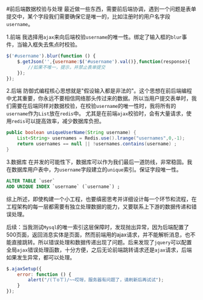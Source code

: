 #前后端数据校验与处理
最近做一些东西，需要前后端协调，遇到一个问题是表单提交中，某个字段我们需要确保它是唯一的，比如注册时的用户名字段`username`。

1.前端
我选择用`ajax`来向后端校验`username`的唯一性。绑定了输入框的`blur`事件，当输入框失去焦点时校验。
```javascript
$('#username').blur(function () {
    $.getJson('',{username:$('#username').val()},function(response){
        //如果不唯一，提示，并禁止表单提交
    });
});
```

2.后端
防御式编程核心思想就是"假设输入都是非法的"。这个思想在前后端编程中尤其重要，你永远不要相信网络那头传过来的数据。所以当用户提交表单时，我们需要在后端同样对数据校验，在校验`username`的唯一性时，我将所有的`username`作为`List`放在`redis`中。
尤其是在前端`ajax`校验时，会有大量请求，使用`redis`可以提高效率，减少数据库负担。
```java
public boolean uniqueUserName(String username) {
    List<String> usernames = Redis.use().lrange("usernames",0,-1);
    return usernames == null || !usernames.contains(username) ;
}
```

3.数据库
在并发的可能性下，数据库可以作为我们最后一道防线，非常稳固。我在数据库用户表中，为`username`字段建立的`unique`索引。保证字段唯一性。
```sql
ALTER TABLE `user`
ADD UNIQUE INDEX `username` (`username`) ;
```

综上所述，即使构建一个小工程，也要缜密思考并详细设计每一个环节和流程，在工程架构的每一层都需要有独立处理数据的能力，又要联系上下游的数据传递和错误处理。

后续：当我测试`Mysql`的唯一索引这层保障时，发现抛出异常，因为后端配置了500页面，返回消息实体是页面，然而前端用的ajax请求，并不能解析消息，也不能直接跳转。所以错误处理和数据传递出现了问题。后来发现了`jquery`可以配置全局`ajax`错误处理函数，十分方便，之后无论前端跳转请求还是`ajax`请求，后端如果发生异常，都可以处理。
```javascript
$.ajaxSetup({
    error: function () {
        alert("/(ㄒoㄒ)/~~哎呀，服务器有问题了，请刷新后再试试");
    }
});
```